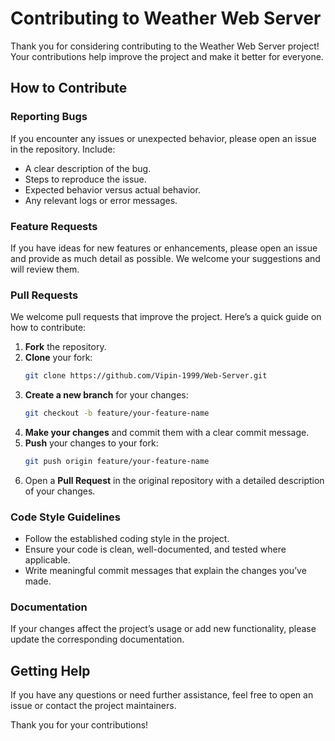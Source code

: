 # Contributing to Weather Web Server

Thank you for considering contributing to the Weather Web Server project! Your contributions help improve the project and make it better for everyone.

## How to Contribute

### Reporting Bugs
If you encounter any issues or unexpected behavior, please open an issue in the repository. Include:
- A clear description of the bug.
- Steps to reproduce the issue.
- Expected behavior versus actual behavior.
- Any relevant logs or error messages.

### Feature Requests
If you have ideas for new features or enhancements, please open an issue and provide as much detail as possible. We welcome your suggestions and will review them.

### Pull Requests
We welcome pull requests that improve the project. Here’s a quick guide on how to contribute:
1. **Fork** the repository.
2. **Clone** your fork:
   ```bash
   git clone https://github.com/Vipin-1999/Web-Server.git
   ```
3. **Create a new branch** for your changes:
   ```bash
   git checkout -b feature/your-feature-name
   ```
4. **Make your changes** and commit them with a clear commit message.
5. **Push** your changes to your fork:
   ```bash
   git push origin feature/your-feature-name
   ```
6. Open a **Pull Request** in the original repository with a detailed description of your changes.

### Code Style Guidelines
- Follow the established coding style in the project.
- Ensure your code is clean, well-documented, and tested where applicable.
- Write meaningful commit messages that explain the changes you’ve made.

### Documentation
If your changes affect the project’s usage or add new functionality, please update the corresponding documentation.

## Getting Help
If you have any questions or need further assistance, feel free to open an issue or contact the project maintainers.

Thank you for your contributions!